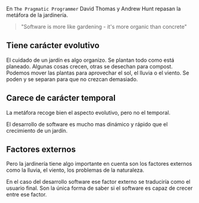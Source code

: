 En `The Pragmatic Programmer` David Thomas y Andrew Hunt repasan la metáfora de la jardinería.

>"Software is more like gardening - it's more organic than concrete"

## Tiene carácter evolutivo

El cuidado de un jardín es algo organizo. Se plantan todo como está planeado. Algunas cosas crecen, otras se desechan para compost. Podemos mover las plantas para aprovechar el sol, el lluvia o el viento. Se poden y se separan para que no crezcan demasiado.

## Carece de carácter temporal 

La metáfora recoge bien el aspecto evolutivo, pero no el temporal. 

El desarrollo de software es mucho mas dinámico y rápido que el crecimiento de un jardín.

## Factores externos

Pero la jardinería tiene algo importante en cuenta son los factores externos como la lluvia, el viento, los problemas de la naturaleza. 

En el caso del desarrollo software ese factor externo se traduciría como el usuario final. Son la única forma de saber si el software es capaz de crecer entre ese factor.


